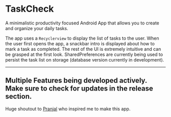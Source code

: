 # TaskCheck
A minimalistic productivity focused Android App that allows you to create and organize your daily tasks.

The app uses a `Recyclerview` to display the list of tasks to the user. When the user first opens the 
app, a snackbar intro is displayed about how to mark a task as completed. The rest of the UI
is extremely intuitive and can be grasped at the first look. SharedPreferences are currently being
used to persist the task list on storage (database version currently in development).

---

## Multiple Features being developed actively. Make sure to check for updates in the release section.

Huge shoutout to [Pranjal](https://github.com/Pranjal-codes) who inspired me to make this app.